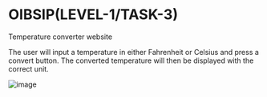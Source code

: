# OIBSIP(LEVEL-1/TASK-3)
Temperature converter website

The user will input a temperature in either Fahrenheit or Celsius and press a convert button. The converted temperature will then be displayed with the correct unit.

![image](https://github.com/iamtheamit/OIBSIP-LEVEL-1-TASK-3-/assets/139254857/d9c7aece-1602-42d8-84d0-8a8725d081b7)

